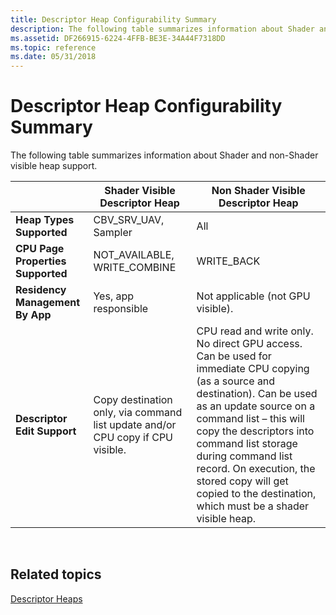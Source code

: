 ```yaml
---
title: Descriptor Heap Configurability Summary
description: The following table summarizes information about Shader and non-Shader visible heap support.
ms.assetid: DF266915-6224-4FFB-BE3E-34A44F7318DD
ms.topic: reference
ms.date: 05/31/2018
---
```


# Descriptor Heap Configurability Summary

The following table summarizes information about Shader and non-Shader visible heap support.



|                               | Shader Visible Descriptor Heap                                                 | Non Shader Visible Descriptor Heap                                                                                                                                                                                                                                                                                                                                  |
|-------------------------------|--------------------------------------------------------------------------------|---------------------------------------------------------------------------------------------------------------------------------------------------------------------------------------------------------------------------------------------------------------------------------------------------------------------------------------------------------------------|
| **Heap Types Supported**          | CBV\_SRV\_UAV, Sampler                                                         | All                                                                                                                                                                                                                                                                                                                                                                 |
| **CPU Page Properties Supported** | NOT\_AVAILABLE, WRITE\_COMBINE                                                 | WRITE\_BACK                                                                                                                                                                                                                                                                                                                                                         |
| **Residency Management By App**   | Yes, app responsible                                                           | Not applicable (not GPU visible).                                                                                                                                                                                                                                                                                                                                   |
| **Descriptor Edit Support**       | Copy destination only, via command list update and/or CPU copy if CPU visible. | CPU read and write only. No direct GPU access. Can be used for immediate CPU copying (as a source and destination). Can be used as an update source on a command list – this will copy the descriptors into command list storage during command list record. On execution, the stored copy will get copied to the destination, which must be a shader visible heap. |



 

## Related topics

<dl> <dt>

[Descriptor Heaps](descriptor-heaps.md)
</dt> </dl>

 

 




